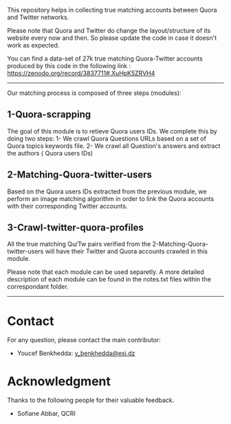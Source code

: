 
This repository helps in collecting true matching accounts between Quora and Twitter networks.

Please note that Quora and Twitter do change the layout/structure of its website every now and then. So please update the code in case it doesn't work as expected.

You can find a data-set of 27k true matching Quora-Twitter accounts produced by this code in the following link :
https://zenodo.org/record/3837711#.XuHpK5ZRVH4


_________________________________________________________________________________________

Our matching process is composed of three steps (modules):

## 1-Quora-scrapping
The goal of this module is to retieve Quora users IDs. We complete this by doing two steps:
1- We crawl Quora Questions URLs based on a set of Quora topics keywords file.
2- We crawl all Question's answers and extract the authors ( Quora users IDs) 

## 2-Matching-Quora-twitter-users
Based on the Quora users IDs extracted from the previous module, we perform an image matching algorithm in order to link the Quora accounts with their corresponding Twitter accounts. 

## 3-Crawl-twitter-quora-profiles
All the true matching Qu/Tw pairs verified from the  2-Matching-Quora-twitter-users will have their Twitter and Quora accounts crawled in this module.

Please note that each module can be used separetly.
A more detailed description of each module can be found in the notes.txt files within the correspondant folder.
*************************************************************************************************************
# Contact
For any question, please contact the main contributor:
* Youcef Benkhedda: y_benkhedda@esi.dz

# Acknowledgment
Thanks to the following people for their valuable feedback.
- Sofiane Abbar, QCRI

